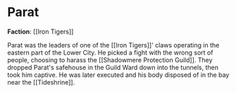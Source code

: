 # Parat

**Faction**: [[Iron Tigers]]

Parat was the leaders of one of the [[Iron Tigers]]' claws operating in the eastern part of the Lower City. He picked a fight with the wrong sort of people, choosing to harass the [[Shadowmere Protection Guild]]. They dropped Parat's safehouse in the Guild Ward down into the tunnels, then took him captive. He was later executed and his body disposed of in the bay near the [[Tideshrine]].
